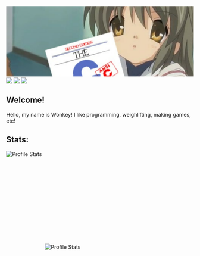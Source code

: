 <img src="./background/cover.png">
<div>
<img src="https://img.shields.io/badge/English-A%2B-blue"> <!-- 1rst language -->
<img src="https://img.shields.io/badge/español-B-yellowgreen"> <!-- For relatives and parents (2nd) -->
<img src="https://img.shields.io/badge/français-apprentissage-red"> <!-- Eva smh -->
</div>
<!-- I tought it was a cute background lol. Plus I love Clannad. -->

<!-- Image credits:
    header.png -> https://github.com/cat-milk/Anime-Girls-Holding-Programming-Books/blob/master/C/Fuko_Ibuki_Holding_Up_C.jpg
-->

## Welcome!
<p>Hello, my name is Wonkey! I like programming, weighlifting, making games, etc!</p>
    
## Stats:
<img align="left" src="https://github-readme-stats.vercel.app/api?username=AWonkeyTortila&show_icons=true&theme=tokyonight" alt="Profile Stats" width=400px height=250px/>
<img align="right" src="https://github-readme-stats.vercel.app/api/top-langs/?username=AWonkeyTortila&layout=compact&theme=tokyonight" alt="Profile Stats" width=400px height=250px/>

<!--
<img src="https://img.shields.io/badge/Instagram-E4405F?style=for-the-badge&logo=instagram&logoColor=white">
<img src="https://img.shields.io/badge/Twitter-1DA1F2?style=for-the-badge&logo=twitter&logoColor=white">
<img src="https://img.shields.io/badge/YouTube-FF0000?style=for-the-badge&logo=youtube&logoColor=white">
-->
    
<!-- (c) Wonkey -->
